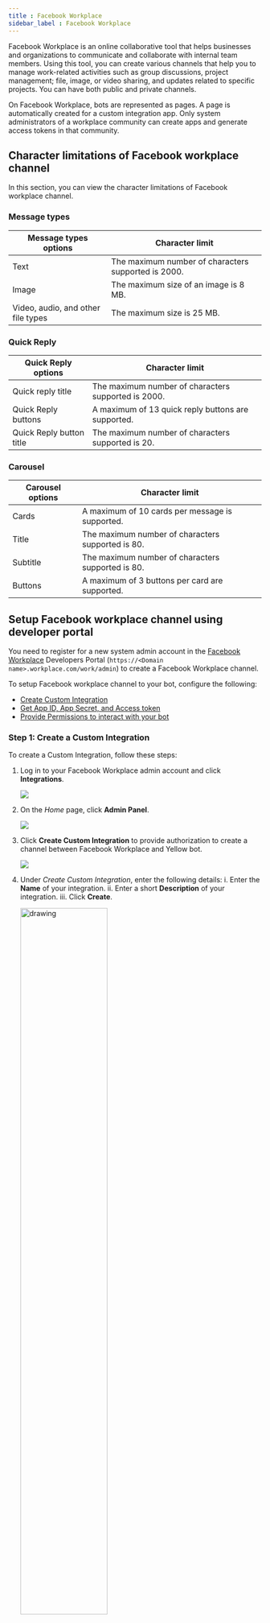 ```yaml
---
title : Facebook Workplace
sidebar_label : Facebook Workplace
---
```


Facebook Workplace is an online collaborative tool that helps businesses and organizations to communicate and collaborate with internal team members. Using this tool, you can create various channels that help you to manage work-related activities such as group discussions, project management; file, image, or video sharing, and updates related to specific projects. You can have both public and private channels.

On Facebook Workplace, bots are represented as pages. A page is automatically created for a custom integration app. Only system administrators of a workplace community can create apps and generate access tokens in that community.

## Character limitations of Facebook workplace channel   

 In this section, you can view the character limitations of Facebook workplace channel.

 ###  Message types

 Message types options	| Character limit
 ----------------------|------------------
 Text | The maximum number of characters supported is 2000.
 Image | The maximum size of an image is 8 MB.
 Video, audio, and other file types | The maximum size is 25 MB.

### Quick Reply

Quick Reply options | Character limit
--------------------|---------------
Quick reply title |  The maximum number of characters supported is 2000.
Quick Reply buttons | A maximum of 13 quick reply buttons are supported.
Quick Reply button title | The maximum number of characters supported is 20.

### Carousel 

Carousel options | Character limit
--------------------|---------------
Cards | A maximum of 10 cards per message is supported.
Title  |  The maximum number of characters supported is 80.
Subtitle | The maximum number of characters supported is 80.
Buttons | A maximum of 3 buttons per card are supported.

## Setup Facebook workplace channel using developer portal

You need to register for a new system admin account in the [Facebook Workplace](https://yellowtest150.workplace.com/) Developers Portal (`https://<Domain name>.workplace.com/work/admin`) to create a Facebook Workplace channel. 

To setup Facebook workplace channel to your bot, configure the following:

* [Create Custom Integration](#step-1-create-a-custom-integration)
* [Get App ID, App Secret, and Access token](#step-2-get-app-id-app-secret-and-access-token)
* [Provide Permissions to interact with your bot](#step-3-provide-permissions-to-interact-with-your-bot)

### Step 1: Create a Custom Integration

To create a Custom Integration, follow these steps:

1. Log in to your Facebook Workplace admin account and click **Integrations**.

     ![](https://i.imgur.com/9PZIuk2.png)

2. On the *Home* page, click **Admin Panel**.

     ![](https://i.imgur.com/lRfafEf.png)
   

3. Click **Create Custom Integration** to provide authorization to create a channel between Facebook Workplace and Yellow bot.

    ![](https://i.imgur.com/KYTghT9.png)
   
4. Under *Create Custom Integration*, enter the following details:
    i. Enter the **Name** of your integration.
	ii. Enter a short **Description** of your integration.
	iii. Click **Create**.
   
   <img src="https://i.imgur.com/RZTjClZ.png)" alt="drawing" width="60%"/>
   
   * You will see the integration details. You can update the integration details if required.

     ![](https://i.imgur.com/kFgr8O6.png)
	 
### Step 2: Get App ID, App Secret, and Access token

To get the App ID, App Secret, and Access token from Facebook Workplace developer portal, follow these steps:

1. On the Integration details page, click on the below highlighted icon and copy the **App ID** and **App Secret**.

     <img src="https://i.imgur.com/OOWRWQg.png)" alt="drawing" width="70%"/>

2. Click **Create access token**.
   
   <img src="https://i.imgur.com/loumjRK.png)" alt="drawing" width="60%"/>

3. Select the **I Understand** box to agree to access token guidelines and click **Copy** to copy the access token, then click **Done**.
   
    <img src="https://i.imgur.com/xk61nnM.png)" alt="drawing" width="60%"/>
	
:::note
*  Access tokens cannot be retrieved but new token can be generated.
::: 

### Step 3: Provide permissions to interact with your bot

You need to select your preferred permissions for your users to interact with the bot in the workplace.

To grant permissions, follow these steps:

1. On the Integration details page, click **Permissions**.
    
   ![](https://i.imgur.com/gonyJfv.png)
	
2. Select the following permissions:
     * **Message any member** - Send a message to any member in the workplace.
     * **Read user email** - See any group member's email address.
     * **Read work profile** - See any group member's complete profile, including phone number, department, and location.
     * Click **Save**.

     ![](https://i.imgur.com/gQpDGVn.png)
	 

## Connect Facebook workplace to your bot

#### Prerequisite

* Copy the App ID, App Secret, and Access token from the developer portal to connect the Facebook workplace channel to your bot on the platform.

To connect Facebook workplace channel to your bot on the platform, follow these steps:

1. On the left navigation bar, click **Extensions**.

    ![](https://imgur.com/PIOvT6K.png)

2. Click **Channels** > **Messaging** > **Facebook workplace**.

    ![](https://imgur.com/B6G17vC.png)

2. Enter the **App ID**, **App secret**, **Access token** that you have copied from the workplace developer portal admin account and click **Save**.

   ![](https://imgur.com/82KAzw7.png)
   
   * Your Facebook workplace channel will be successfully connected.

3. Navigate to the **Overview** page, under the **Active channels** section, to verify that the Facebook workplace channel is successfully connected to your bot.
	
## Configure Webhook for custom integration

After connecting your bot to the Facebook workplace channel, you need to subscribe to events under **Page** section of the *Configure Webhooks*.

To setup a Webhook on the workplace, follow these steps:

1. On the Integration details page, click **Webhooks**.

    ![](https://i.imgur.com/2YYIUru.png)

2. Click **Edit** icon corresponding to the Page.

    ![](https://i.imgur.com/k3Xkui6.png)

3. By default, a callback URL is displayed after successfully connecting your bot to the Facebook workplace channel. Select **messages** and **messaging_postbacks** and click **Save**. 
   
   ![](https://i.imgur.com/CJ8Kl76.png)
     
   
## Test your bot on Facebook workplace

After connecting your bot to the Facebook workplace, you can test your bot. 
     
#### Prerequisites

* Ensure that you have created the bot with intents and configured the flows with the same intent. For more information, click [here](https://docs.yellow.ai/docs/platform_concepts/Getting%20Started/create-a-bot). 

To test your bot on Facebook workplace, follow these steps:

1. Go to your Facebook workplace developer account.
2. On the Home page, select your bot.

    ![](https://i.imgur.com/WXAHifW.png)
	
3. Start the conversation to test your bot based on the configured flow.

    ![](https://i.imgur.com/uKFbqE1.png)